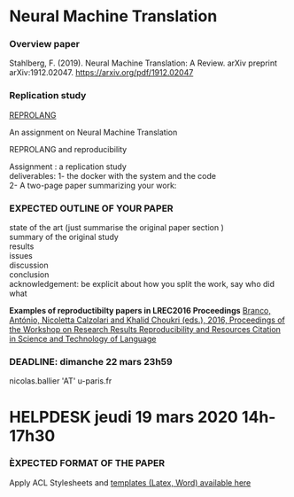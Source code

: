 
# Neural Machine Translation


### Overview paper ###
Stahlberg, F. (2019). Neural Machine Translation: A Review. arXiv preprint arXiv:1912.02047.
https://arxiv.org/pdf/1912.02047


### Replication study ###
[REPROLANG](https://lrec2020.lrec-conf.org/en/reprolang2020/call-for-papers/)


An assignment on Neural Machine Translation 

REPROLANG and reproducibility </br>

Assignment : a replication study  </br>
deliverables:
1- the docker with the system and the code </br>
2- A two-page paper summarizing your work: </br>

### EXPECTED OUTLINE OF YOUR PAPER  </br>
state of the art (just summarise the original paper section )</br>
summary of the original study </br>
results </br>
issues </br>
discussion </br>
conclusion </br>
acknowledgement: be explicit about how you split the work, say who did what</br>

**Examples of reproductibilty papers in LREC2016 Proceedings**
[Branco, António, Nicoletta Calzolari and Khalid Choukri (eds.), 2016, Proceedings of the Workshop on Research Results Reproducibility and Resources Citation in Science and Technology of Language](http://4real.di.fc.ul.pt/wp-content/uploads/2016/04/4REALWorkshopProceedings.pdf)

### DEADLINE: dimanche 22 mars 23h59
nicolas.ballier 'AT' u-paris.fr

# HELPDESK jeudi 19 mars 2020 14h-17h30


### ÈXPECTED FORMAT OF THE PAPER <br>
Apply ACL Stylesheets  and [templates (Latex, Word)  available here](http://acl2020.org/downloads/acl2020-templates.zip)






